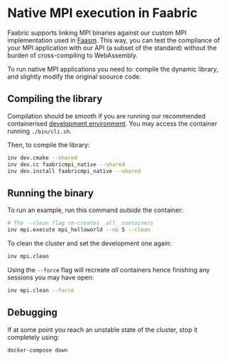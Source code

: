 # Native MPI execution in Faabric

Faabric supports linking MPI binaries against our custom MPI implementation
used in [Faasm](https://github.com/faasm/faasm). This way, you can test the
compliance of your MPI application with our API (a subset of the standard)
without the burden of cross-compiling to WebAssembly.

To run native MPI applications you need to: compile the dynamic library, and
slightly modify the original soource code.

## Compiling the library

Compilation should be smooth if you are running our recommended containerised
[development environment](../README.md). You may access the container running
`./bin/cli.sh`.

Then, to compile the library:
```bash
inv dev.cmake --shared
inv dev.cc faabricmpi_native --shared
inv dev.install faabricmpi_native --shared
```

## Running the binary

To run an example, run this command _outside_ the container:
```bash
# The --clean flag re-creates _all_ containers
inv mpi.execute mpi_helloworld --np 5 --clean
```

To clean the cluster and set the development one again:
```bash
inv mpi.clean
```

Using the `--force` flag will recreate _all_ containers hence finishing any
sessions you may have open:
```bash
inv mpi.clean --force
```

## Debugging

If at some point you reach an unstable state of the cluster, stop it completely
using:
```bash
docker-compose down
```
